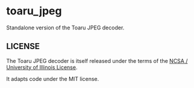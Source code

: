 # toaru\_jpeg

Standalone version of the Toaru JPEG decoder.

## LICENSE

The Toaru JPEG decoder is itself released under the terms of the [NCSA / University of Illinois License](https://github.com/klange/toaruos/LICENSE).

It adapts code under the MIT license.
